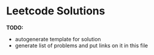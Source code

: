 # Leetcode Solutions

**TODO:**
- autogenerate template for solution
- generate list of problems and put links on it in this file
